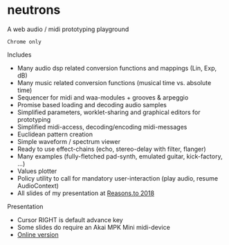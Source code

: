 # neutrons
A web audio / midi prototyping playground

`Chrome only`

Includes
* Many audio dsp related conversion functions and mappings (Lin, Exp, dB)
* Many music related conversion functions (musical time vs. absolute time)
* Sequencer for midi and waa-modules + grooves & arpeggio
* Promise based loading and decoding audio samples 
* Simplified parameters, worklet-sharing and graphical editors for prototyping
* Simplified midi-access, decoding/encoding midi-messages
* Euclidean pattern creation
* Simple waveform / spectrum viewer
* Ready to use effect-chains (echo, stereo-delay with filter, flanger)
* Many examples (fully-fletched pad-synth, emulated guitar, kick-factory, ...)
* Values plotter
* Policy utility to call for mandatory user-interaction (play audio, resume AudioContext)
* All slides of my presentation at [Reasons.to 2018](https://reasons.to/2018/brighton/speakers/andre-michelle)

Presentation
* Cursor RIGHT is default advance key
* Some slides do require an Akai MPK Mini midi-device
* [Online version](https://andremichelle.github.io/neutrons/)
